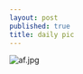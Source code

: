 ```yaml
---
layout: post
published: true
title: daily pic
---
```

![af.jpg]({{site.baseurl}}/assets/images/posts/af.jpg)

